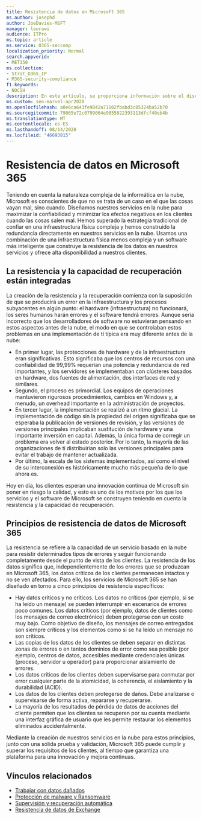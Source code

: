 ```yaml
---
title: Resistencia de datos en Microsoft 365
ms.author: josephd
author: JoeDavies-MSFT
manager: laurawi
audience: ITPro
ms.topic: article
ms.service: O365-seccomp
localization_priority: Normal
search.appverid:
- MET150
ms.collection:
- Strat_O365_IP
- M365-security-compliance
f1.keywords:
- NOCSH
description: En este artículo, se proporciona información sobre el diseño y los principios de resistencia de datos y recuperación en Microsoft 365.
ms.custom: seo-marvel-apr2020
ms.openlocfilehash: a0e6ca643fe9842a71102fbabd3c05324ba52b70
ms.sourcegitcommit: 79065e72c0799064e9055022393113dfcf40eb4b
ms.translationtype: MT
ms.contentlocale: es-ES
ms.lasthandoff: 08/14/2020
ms.locfileid: "46693815"
---
```

# <a name="data-resiliency-in-microsoft-365"></a>Resistencia de datos en Microsoft 365

Teniendo en cuenta la naturaleza compleja de la informática en la nube, Microsoft es conscientes de que no se trata de un caso en el que las cosas vayan mal, sino cuando. Diseñamos nuestros servicios en la nube para maximizar la confiabilidad y minimizar los efectos negativos en los clientes cuando las cosas salen mal. Hemos superado la estrategia tradicional de confiar en una infraestructura física compleja y hemos construido la redundancia directamente en nuestros servicios en la nube. Usamos una combinación de una infraestructura física menos compleja y un software más inteligente que construye la resistencia de los datos en nuestros servicios y ofrece alta disponibilidad a nuestros clientes. 

## <a name="resiliency-and-recoverability-are-built-in"></a>La resistencia y la capacidad de recuperación están integradas 

La creación de la resistencia y la recuperación comienza con la suposición de que se producirá un error en la infraestructura y los procesos subyacentes en algún punto: el hardware (infraestructura) no funcionará, los seres humanos harán errores y el software tendrá errores. Aunque sería incorrecto que los desarrolladores de software no estuvieran pensando en estos aspectos antes de la nube, el modo en que se controlaban estos problemas en una implementación de ti típica era muy diferente antes de la nube:

- En primer lugar, las protecciones de hardware y de la infraestructura eran significativas. Esto significaba que los centros de recursos con una confiabilidad de 99,99% requerían una potencia y redundancia de red importantes, y los servidores se implementaban con clústeres basados en hardware, dos fuentes de alimentación, dos interfaces de red y similares. 
- Segundo, el proceso es primordial. Los equipos de operaciones mantuvieron rigurosos procedimientos, cambios en Windows y, a menudo, un overhead importante en la administración de proyectos. 
- En tercer lugar, la implementación se realizó a un ritmo glacial. La implementación de código sin la propiedad del origen significaba que se esperaba la publicación de versiones de revisión, y las versiones de versiones principales implicaban sustitución de hardware y una importante inversión en capital. Además, la única forma de corregir un problema era volver al estado posterior. Por lo tanto, la mayoría de las organizaciones de ti distribuirían solo las versiones principales para evitar el trabajo de mantener actualizada. 
- Por último, la escala de los sistemas implementados, así como el nivel de su interconexión es históricamente mucho más pequeña de lo que ahora es. 

Hoy en día, los clientes esperan una innovación continua de Microsoft sin poner en riesgo la calidad, y esto es uno de los motivos por los que los servicios y el software de Microsoft se construyen teniendo en cuenta la resistencia y la capacidad de recuperación. 

## <a name="microsoft-365-data-resiliency-principles"></a>Principios de resistencia de datos de Microsoft 365

La resistencia se refiere a la capacidad de un servicio basado en la nube para resistir determinados tipos de errores y seguir funcionando completamente desde el punto de vista de los clientes. La resistencia de los datos significa que, independientemente de los errores que se produzcan en Microsoft 365, los datos críticos de los clientes permanecen intactos y no se ven afectados. Para ello, los servicios de Microsoft 365 se han diseñado en torno a cinco principios de resistencia específicos:

- Hay datos críticos y no críticos. Los datos no críticos (por ejemplo, si se ha leído un mensaje) se pueden interrumpir en escenarios de errores poco comunes. Los datos críticos (por ejemplo, datos de clientes como los mensajes de correo electrónico) deben protegerse con un costo muy bajo. Como objetivo de diseño, los mensajes de correo entregados son siempre críticos y los elementos como si se ha leído un mensaje no son críticos. 
- Las copias de los datos de los clientes se deben separar en distintas zonas de errores o en tantos dominios de error como sea posible (por ejemplo, centros de datos, accesibles mediante credenciales únicas (proceso, servidor u operador) para proporcionar aislamiento de errores. 
- Los datos críticos de los clientes deben supervisarse para conmutar por error cualquier parte de la atomicidad, la coherencia, el aislamiento y la durabilidad (ACID). 
- Los datos de los clientes deben protegerse de daños. Debe analizarse o supervisarse de forma activa, repararse y recuperarse. 
- La mayoría de los resultados de pérdida de datos de acciones del cliente permiten que los clientes se recuperen por su cuenta mediante una interfaz gráfica de usuario que les permite restaurar los elementos eliminados accidentalmente. 
 
Mediante la creación de nuestros servicios en la nube para estos principios, junto con una sólida prueba y validación, Microsoft 365 puede cumplir y superar los requisitos de los clientes, al tiempo que garantiza una plataforma para una innovación y mejora continuas. 

## <a name="related-links"></a>Vínculos relacionados

- [Trabajar con datos dañados](microsoft-365-dealing-with-data-corruption.md)
- [Protección de malware y Ransomware](microsoft-365-malware-and-ransomware-protection.md)
- [Supervisión y recuperación automática](microsoft-365-monitoring-and-self-healing.md)
- [Resistencia de datos de Exchange](microsoft-365-exchange-data-resiliency.md)
